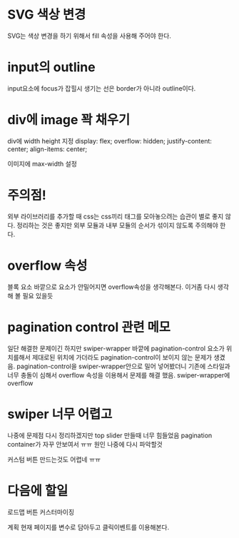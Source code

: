 # SVG 색상 변경

SVG는 색상 변경을 하기 위해서 fill 속성을 사용해 주어야 한다.

# input의 outline

input요소에 focus가 잡힐시 생기는 선은 border가 아니라 outline이다.

# div에 image 꽉 채우기

div에 width height 지정
display: flex;
overflow: hidden;
justify-content: center;
align-items: center;

이미지에 max-width 설정

# 주의점!

외부 라이브러리를 추가할 때 css는 css끼리 태그를 모아놓으려는 습관이 별로 좋지 않다. 정리하는 것은 좋지만 외부 모듈과 내부 모듈의 순서가 섞이지 않도록 주의해야 한다.

# overflow 속성

블록 요소 바깥으로 요소가 안밀어지면 overflow속성을 생각해본다.
이거좀 다시 생각해 볼 필요 있을듯

# pagination control 관련 메모
일단 해결한 문제이긴 하지만 swiper-wrapper 바깥에 pagination-control 요소가 위치를해서 제대로된 위치에 가더라도 pagination-control이 보이지 않는 문제가 생겼음. pagination-control을 swiper-wrapper안으로 밀어 넣어봤더니 기존에 스타일과 너무 충돌이 심해서 overflow 속성을 이용해서 문제를 해결 했음. swiper-wrapper에 overflow

# swiper 너무 어렵고

나중에 문제점 다시 정리하겠지만 top slider 만들때 너무 힘들었음 pagination container가 자꾸 안보여서 ㅠㅠ 원인 나중에 다시 파악할것

커스텀 버튼 만드는것도 어렵네 ㅠㅠ

# 다음에 할일

로드맵 버튼 커스터마이징

계획
현재 페이지를 변수로 담아두고 클릭이벤트를 이용해본다.
